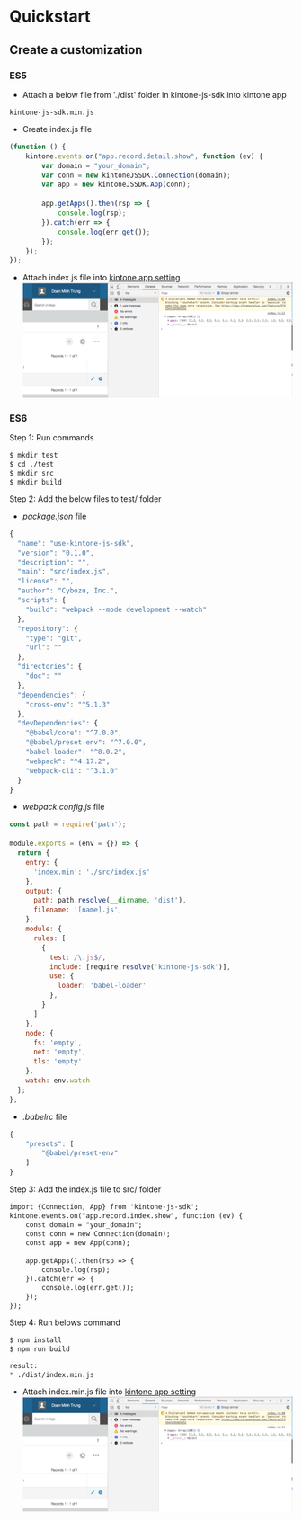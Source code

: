 # Quickstart

## Create a customization
### ES5

* Attach a below file from './dist' folder in kintone-js-sdk into kintone app
```
kintone-js-sdk.min.js
```
* Create index.js file

```javascript
(function () {
    kintone.events.on("app.record.detail.show", function (ev) {
        var domain = "your_domain";
        var conn = new kintoneJSSDK.Connection(domain);
        var app = new kintoneJSSDK.App(conn);

        app.getApps().then(rsp => {
            console.log(rsp);
        }).catch(err => {
            console.log(err.get());
        });
    });
});
```
* Attach index.js file into [kintone app setting](https://get.kintone.help/hc/en-us/articles/115001237528#App
)
![](../img/result.PNG)

### ES6
Step 1: Run commands
```
$ mkdir test
$ cd ./test
$ mkdir src
$ mkdir build
```
Step 2: Add the below files to test/ folder

* *package.json* file
```javascript
{
  "name": "use-kintone-js-sdk",
  "version": "0.1.0",
  "description": "",
  "main": "src/index.js",
  "license": "",
  "author": "Cybozu, Inc.",
  "scripts": {
    "build": "webpack --mode development --watch"
  },
  "repository": {
    "type": "git",
    "url": ""
  },
  "directories": {
    "doc": ""
  },
  "dependencies": {
    "cross-env": "^5.1.3"
  },
  "devDependencies": {
    "@babel/core": "^7.0.0",
    "@babel/preset-env": "^7.0.0",
    "babel-loader": "^8.0.2",
    "webpack": "^4.17.2",
    "webpack-cli": "^3.1.0"
  }
}

```

* *webpack.config.js* file
```javascript
const path = require('path');

module.exports = (env = {}) => {
  return {
    entry: {
      'index.min': './src/index.js'
    },
    output: {
      path: path.resolve(__dirname, 'dist'),
      filename: '[name].js',
    },
    module: {
      rules: [
        {
          test: /\.js$/,
          include: [require.resolve('kintone-js-sdk')],
          use: {
            loader: 'babel-loader'
          },
        }
      ]
    },
    node: {
      fs: 'empty',
      net: 'empty',
      tls: 'empty'
    },
    watch: env.watch
  };
};
```

* *.babelrc* file
```javascript
{
    "presets": [
        "@babel/preset-env"
    ]
}
```

Step 3: Add the index.js file to src/ folder

```javacript
import {Connection, App} from 'kintone-js-sdk';
kintone.events.on("app.record.index.show", function (ev) {
    const domain = "your_domain";
    const conn = new Connection(domain);
    const app = new App(conn);

    app.getApps().then(rsp => {
        console.log(rsp);
    }).catch(err => {
        console.log(err.get());
    });
});
```


Step 4: Run belows command

```
$ npm install
$ npm run build
```

```
result:
* ./dist/index.min.js
```

* Attach index.min.js file into [kintone app setting](https://get.kintone.help/hc/en-us/articles/115001237528#App
)
![](../img/result.PNG)